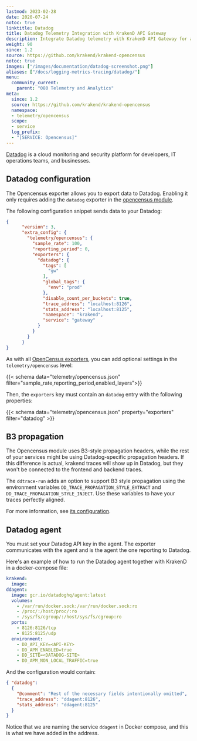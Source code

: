 ```yaml
---
lastmod: 2023-02-28
date: 2020-07-24
notoc: true
linktitle: Datadog
title: Datadog Telemetry Integration with KrakenD API Gateway
description: Integrate Datadog telemetry with KrakenD API Gateway for advanced monitoring, visualization, and analysis of your API ecosystem
weight: 90
since: 1.2
source: https://github.com/krakend/krakend-opencensus
notoc: true
images: ["/images/documentation/datadog-screenshot.png"]
aliases: ["/docs/logging-metrics-tracing/datadog/"]
menu:
  community_current:
    parent: "080 Telemetry and Analytics"
meta:
  since: 1.2
  source: https://github.com/krakend/krakend-opencensus
  namespace:
  - telemetry/opencensus
  scope:
  - service
  log_prefix:
  - "[SERVICE: Opencensus]"
---
```

[Datadog](https://www.datadoghq.com/) is a cloud monitoring and security platform for developers, IT operations teams, and businesses.

## Datadog configuration
The Opencensus exporter allows you to export data to Datadog. Enabling it only requires adding the `datadog` exporter in the [opencensus module](/docs/telemetry/opencensus/).

The following configuration snippet sends data to your Datadog:
```json
{
      "version": 3,
      "extra_config": {
        "telemetry/opencensus": {
          "sample_rate": 100,
          "reporting_period": 0,
          "exporters": {
            "datadog": {
              "tags": [
                "gw"
              ],
              "global_tags": {
                "env": "prod"
              },
              "disable_count_per_buckets": true,
              "trace_address": "localhost:8126",
              "stats_address": "localhost:8125",
              "namespace": "krakend",
              "service": "gateway"
            }
          }
        }
      }
}
```
As with all [OpenCensus exporters](/docs/telemetry/opencensus/), you can add optional settings in the `telemetry/opencensus` level:

{{< schema data="telemetry/opencensus.json" filter="sample_rate,reporting_period,enabled_layers">}}

Then, the `exporters` key must contain an `datadog` entry with the following properties:

{{< schema data="telemetry/opencensus.json" property="exporters" filter="datadog" >}}

## B3 propagation
The Opencensus module uses B3-style propagation headers, while the rest of your services might be using Datadog-specific propagation headers. If this difference is actual, krakend traces will show up in Datadog, but they won't be connected to the frontend and backend traces.

The `ddtrace-run` adds an option to support B3 style propagation using the environment variables `DD_TRACE_PROPAGATION_STYLE_EXTRACT` and `DD_TRACE_PROPAGATION_STYLE_INJECT`. Use these variables to have your traces perfectly aligned.

For more information, see [its configuration](https://ddtrace.readthedocs.io/en/stable/configuration.html).

## Datadog agent
You must set your Datadog API key in the agent. The exporter communicates with the agent and is the agent the one reporting to Datadog.

Here's an example of how to run the Datadog agent together with KrakenD in a docker-compose file:

```yml
krakend:
  image:
ddagent:
  image: gcr.io/datadoghq/agent:latest
  volumes:
    - /var/run/docker.sock:/var/run/docker.sock:ro
    - /proc/:/host/proc/:ro
    - /sys/fs/cgroup/:/host/sys/fs/cgroup:ro
  ports:
    - 8126:8126/tcp
    - 8125:8125/udp
  environment:
    - DD_API_KEY=<API-KEY>
    - DD_APM_ENABLED=true
    - DD_SITE=<DATADOG-SITE>
    - DD_APM_NON_LOCAL_TRAFFIC=true
```

And the configuration would contain:

```json
{ "datadog":
  {
    "@comment": "Rest of the necessary fields intentionally omitted",
    "trace_address": "ddagent:8126",
    "stats_address": "ddagent:8125"
  }
}
```

Notice that we are naming the service `ddagent` in Docker compose, and this is what we have added in the address.